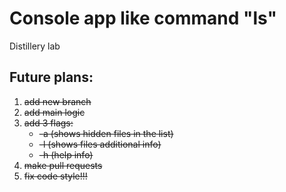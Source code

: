 # Console app like command "ls" 
Distillery lab

## Future plans:
1. <del>add new branch</del>
2. <del>add main logic</del>
3. <del>add 3 flags:</del>
    * <del>-a (shows hidden files in the list)</del>
    * <del>-l (shows files additional info)</del>
    * <del>-h (help info)</del>
4. <del>make pull requests</del>
5. <del>fix code style!!!</del>
